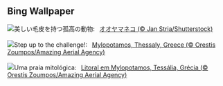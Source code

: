 ## Bing Wallpaper
![](https://www.bing.com/th?id=OHR.LynxSnow_JA-JP2676099304_UHD.jpg&w=1000)美しい毛皮を持つ孤高の動物:&nbsp;&ensp;[オオヤマネコ (© Jan Stria/Shutterstock)](https://www.bing.com/th?id=OHR.LynxSnow_JA-JP2676099304_UHD.jpg)
<br><br/>
![](https://www.bing.com/th?id=OHR.MilopotamosStairs_EN-GB4757752959_UHD.jpg&w=1000)Step up to the challenge!:&nbsp;&ensp;[Mylopotamos, Thessaly, Greece (© Orestis Zoumpos/Amazing Aerial Agency)](https://www.bing.com/th?id=OHR.MilopotamosStairs_EN-GB4757752959_UHD.jpg)
<br><br/>
![](https://www.bing.com/th?id=OHR.MilopotamosStairs_PT-BR2096578395_UHD.jpg&w=1000)Uma praia mitológica:&nbsp;&ensp;[Litoral em Mylopotamos, Tessália, Grécia (© Orestis Zoumpos/Amazing Aerial Agency)](https://www.bing.com/th?id=OHR.MilopotamosStairs_PT-BR2096578395_UHD.jpg)
<br><br/>
